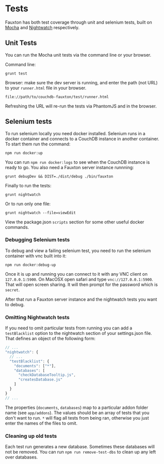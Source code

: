 # Tests

Fauxton has both test coverage through unit and selenium tests, built on
[Mocha](https://mochajs.org/) and [Nightwatch](http://nightwatchjs.org/) respectively.


## Unit Tests

You can run the Mocha unit tests via the command line or your browser.

Command line:

    grunt test

Browser: make sure the dev server is running, and enter the path (not URL) to your `runner.html` file in your browser.

    file://path/to/couchdb-fauxton/test/runner.html

Refreshing the URL will re-run the tests via PhantomJS and in the browser.


## Selenium tests

To run selenium locally you need docker installed. Selenium runs in a docker container and connects to a CouchDB instance in another container. To start them run the command:

    npm run docker:up

You can run `npm run docker:logs` to see when the CouchDB instance is ready to go. You also need a Fauxton server instance runnning:

    grunt debugDev && DIST=./dist/debug ./bin/fauxton

Finally to run the tests:

    grunt nightwatch

Or to run only one file:

    grunt nightwatch --file=viewEdit

View the package.json `scripts` section for some other useful docker commands.

### Debugging Selenium tests

To debug and view a failing selenium test, you need to run the selenium container with vnc built into it:

    npm run docker:debug-up

Once it is up and running you can connect to it with any VNC client on `127.0.0.1:5900`. On MacOSX open safari
and type `vnc://127.0.0.1:5900`. That will open screen sharing. It will then prompt for the password which is `secret`.

After that run a Fauxton server instance and the nightwatch tests you want to debug.


### Omitting Nightwatch tests

If you need to omit particular tests from running you can add a `testBlacklist` option to the nightwatch section of
your settings.json file. That defines an object of the following form:

```javascript
// ...
"nightwatch": {
  // ...
  "testBlacklist": {
    "documents": ["*"],
    "databases": [
      "checkDatabaseTooltip.js",
      "createsDatabase.js"
    ]
  }
}
// ...

```

The properties (`documents`, `databases`) map to a particular addon folder name (see `app/addons`). The values
should be an array of tests that you don't want to run. `*` will flag all tests from being ran, otherwise you
just enter the names of the files to omit.

### Cleaning up old tests

Each test run generates a new database. Sometimes these databases will not be removed. You can run `npm run remove-test-dbs` to clean up any left over databases.
